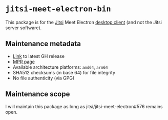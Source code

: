 # `jitsi-meet-electron-bin`

This package is for the [Jitsi](https://en.wikipedia.org/wiki/Jitsi) Meet Electron
[desktop client](https://github.com/jitsi/jitsi-meet-electron) (and not the Jitsi
server software).

## Maintenance metadata
* [Link](https://github.com/jitsi/jitsi-meet-electron/releases/latest) to latest GH release
* [MPR page](https://mpr.makedeb.org/packages/jitsi-meet-electron-bin)
* Available architecture platforms: `amd64`, `arm64`
* SHA512 checksums (in base 64) for file integrity
* No file authenticity (via GPG)

## Maintenance scope

I will maintain this package as long as jitsi/jitsi-meet-electron#576 remains
open.
